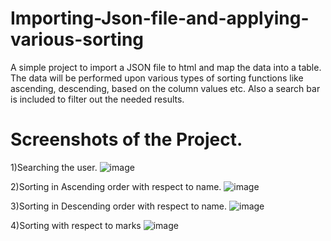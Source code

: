 # Importing-Json-file-and-applying-various-sorting
A simple project to import a JSON file to html and map the data into a table. The data will be performed upon various types of sorting functions like ascending, descending, based on the column values etc. Also a search bar is included to filter out the needed results.

# Screenshots of the Project.
1)Searching the user.
![image](https://user-images.githubusercontent.com/32008472/236536953-bcbf1ace-7253-4737-bfed-aba1f6279d21.png)

2)Sorting in Ascending order with respect to name.
![image](https://user-images.githubusercontent.com/32008472/236537153-89f85d68-a56c-4c44-a082-031c97976d01.png)

3)Sorting in Descending order with respect to name.
![image](https://user-images.githubusercontent.com/32008472/236537325-ca760daa-52c3-47cd-95ef-2de3ca584c3a.png)

4)Sorting with respect to marks
![image](https://user-images.githubusercontent.com/32008472/236537455-f93cf519-d9e4-441f-9bb3-de70ef5657f8.png)


